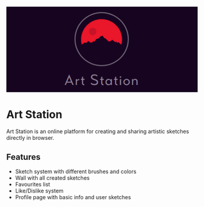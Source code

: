 ![Art Station Banner](https://github.com/Miki96/art-station/blob/master/bigLogo.png)

# Art Station
Art Station is an online platform for creating and sharing artistic sketches directly in browser. 

## Features
- Sketch system with different brushes and colors
- Wall with all created sketches
- Favourites list
- Like/Dislike system
- Profile page with basic info and user sketches


